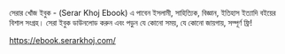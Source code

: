 সেরার খোঁজ ইবুক - (Serar Khoj Ebook) এ পাবেন ইসলামী, সাহিত্যিক, বিজ্ঞান, ইতিহাস ইত্যাদি বইয়ের বিশাল সংগ্রহ। সেরা ইবুক ডাউনলোড করুন এবং পড়ুন যে কোনো সময়, যে কোনো জায়গায়, সম্পূর্ণ ফ্রি!

https://ebook.serarkhoj.com/
